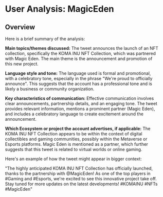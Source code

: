 # User Analysis: MagicEden

## Overview

Here is a brief summary of the analysis:

**Main topics/themes discussed:**
The tweet announces the launch of an NFT collection, specifically the KOMA INU NFT Collection, which was partnered with Magic Eden. The main theme is the announcement and promotion of this new project.

**Language style and tone:**
The language used is formal and promotional, with a celebratory tone, especially in the phrase "We're proud to officially announce". This suggests that the account has a professional tone and is likely a business or community organization.

**Key characteristics of communication:**
Effective communication involves clear announcements, partnership details, and an engaging tone. The tweet provides relevant information, mentions a prominent partner (Magic Eden), and includes a celebratory language to create excitement around the announcement.

**Which Ecosystem or project the account advertises, if applicable:**
The KOMA INU NFT Collection appears to be within the context of digital collectibles and gaming communities, possibly within the Metaverse or Esports platforms. Magic Eden is mentioned as a partner, which further suggests that this tweet is related to virtual worlds or online gaming.

Here's an example of how the tweet might appear in bigger context:

"The highly anticipated KOMA INU NFT Collection has officially launched, thanks to the partnership with @MagicEden! As one of the top players in #Gaming and #Esports, we're excited to see this innovative project take off. Stay tuned for more updates on the latest developments! #KOMAINU #NFTs #MagicEden"
